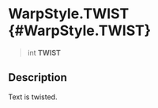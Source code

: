 WarpStyle.TWIST {#WarpStyle.TWIST}
===============

> int **TWIST**

Description
-----------

Text is twisted.
